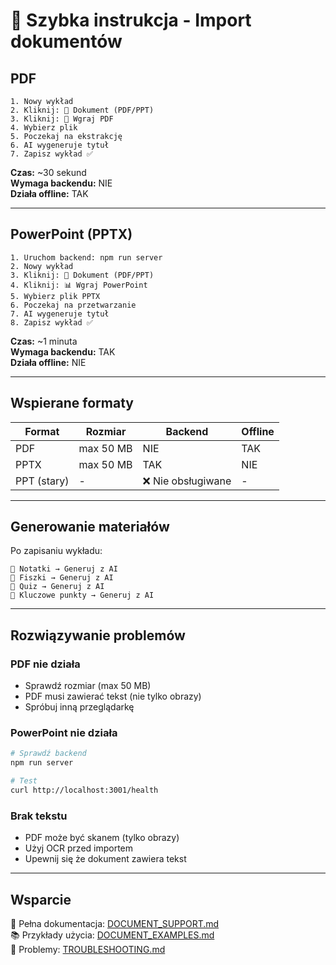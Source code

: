 # 🚀 Szybka instrukcja - Import dokumentów

## PDF

```
1. Nowy wykład
2. Kliknij: 📄 Dokument (PDF/PPT)
3. Kliknij: 📕 Wgraj PDF
4. Wybierz plik
5. Poczekaj na ekstrakcję
6. AI wygeneruje tytuł
7. Zapisz wykład ✅
```

**Czas:** ~30 sekund  
**Wymaga backendu:** NIE  
**Działa offline:** TAK

---

## PowerPoint (PPTX)

```
1. Uruchom backend: npm run server
2. Nowy wykład
3. Kliknij: 📄 Dokument (PDF/PPT)
4. Kliknij: 📊 Wgraj PowerPoint
5. Wybierz plik PPTX
6. Poczekaj na przetwarzanie
7. AI wygeneruje tytuł
8. Zapisz wykład ✅
```

**Czas:** ~1 minuta  
**Wymaga backendu:** TAK  
**Działa offline:** NIE

---

## Wspierane formaty

| Format | Rozmiar | Backend | Offline |
|--------|---------|---------|---------|
| PDF | max 50 MB | NIE | TAK |
| PPTX | max 50 MB | TAK | NIE |
| PPT (stary) | - | ❌ Nie obsługiwane | - |

---

## Generowanie materiałów

Po zapisaniu wykładu:

```
📝 Notatki → Generuj z AI
🎴 Fiszki → Generuj z AI  
📝 Quiz → Generuj z AI
🎯 Kluczowe punkty → Generuj z AI
```

---

## Rozwiązywanie problemów

### PDF nie działa
- Sprawdź rozmiar (max 50 MB)
- PDF musi zawierać tekst (nie tylko obrazy)
- Spróbuj inną przeglądarkę

### PowerPoint nie działa
```bash
# Sprawdź backend
npm run server

# Test
curl http://localhost:3001/health
```

### Brak tekstu
- PDF może być skanem (tylko obrazy)
- Użyj OCR przed importem
- Upewnij się że dokument zawiera tekst

---

## Wsparcie

📖 Pełna dokumentacja: [DOCUMENT_SUPPORT.md](./DOCUMENT_SUPPORT.md)  
📚 Przykłady użycia: [DOCUMENT_EXAMPLES.md](./DOCUMENT_EXAMPLES.md)  
🐛 Problemy: [TROUBLESHOOTING.md](./TROUBLESHOOTING.md)
